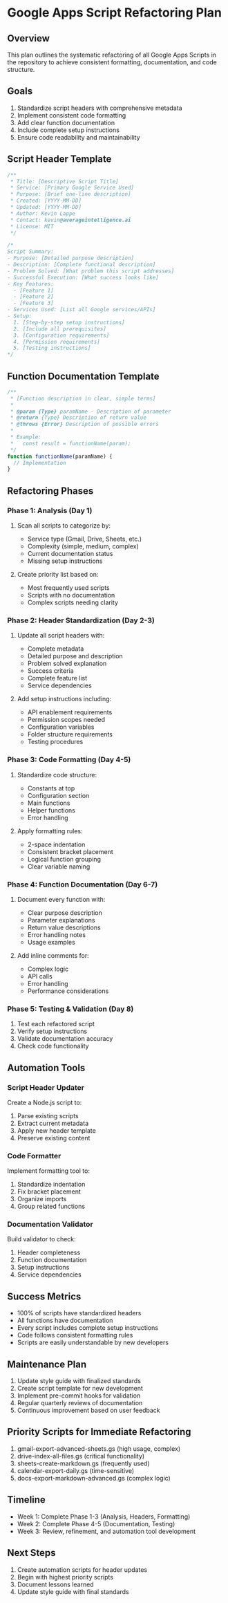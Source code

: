 # Google Apps Script Refactoring Plan

## Overview
This plan outlines the systematic refactoring of all Google Apps Scripts in the repository to achieve consistent formatting, documentation, and code structure.

## Goals
1. Standardize script headers with comprehensive metadata
2. Implement consistent code formatting
3. Add clear function documentation
4. Include complete setup instructions
5. Ensure code readability and maintainability

## Script Header Template

```javascript
/**
 * Title: [Descriptive Script Title]
 * Service: [Primary Google Service Used]
 * Purpose: [Brief one-line description]
 * Created: [YYYY-MM-DD]
 * Updated: [YYYY-MM-DD]
 * Author: Kevin Lappe
 * Contact: kevin@averageintelligence.ai
 * License: MIT
 */

/*
Script Summary:
- Purpose: [Detailed purpose description]
- Description: [Complete functional description]
- Problem Solved: [What problem this script addresses]
- Successful Execution: [What success looks like]
- Key Features:
  - [Feature 1]
  - [Feature 2]
  - [Feature 3]
- Services Used: [List all Google services/APIs]
- Setup:
  1. [Step-by-step setup instructions]
  2. [Include all prerequisites]
  3. [Configuration requirements]
  4. [Permission requirements]
  5. [Testing instructions]
*/
```

## Function Documentation Template

```javascript
/**
 * [Function description in clear, simple terms]
 * 
 * @param {Type} paramName - Description of parameter
 * @return {Type} Description of return value
 * @throws {Error} Description of possible errors
 * 
 * Example:
 *   const result = functionName(param);
 */
function functionName(paramName) {
  // Implementation
}
```

## Refactoring Phases

### Phase 1: Analysis (Day 1)
1. Scan all scripts to categorize by:
   - Service type (Gmail, Drive, Sheets, etc.)
   - Complexity (simple, medium, complex)
   - Current documentation status
   - Missing setup instructions

2. Create priority list based on:
   - Most frequently used scripts
   - Scripts with no documentation
   - Complex scripts needing clarity

### Phase 2: Header Standardization (Day 2-3)
1. Update all script headers with:
   - Complete metadata
   - Detailed purpose and description
   - Problem solved explanation
   - Success criteria
   - Complete feature list
   - Service dependencies

2. Add setup instructions including:
   - API enablement requirements
   - Permission scopes needed
   - Configuration variables
   - Folder structure requirements
   - Testing procedures

### Phase 3: Code Formatting (Day 4-5)
1. Standardize code structure:
   - Constants at top
   - Configuration section
   - Main functions
   - Helper functions
   - Error handling

2. Apply formatting rules:
   - 2-space indentation
   - Consistent bracket placement
   - Logical function grouping
   - Clear variable naming

### Phase 4: Function Documentation (Day 6-7)
1. Document every function with:
   - Clear purpose description
   - Parameter explanations
   - Return value descriptions
   - Error handling notes
   - Usage examples

2. Add inline comments for:
   - Complex logic
   - API calls
   - Error handling
   - Performance considerations

### Phase 5: Testing & Validation (Day 8)
1. Test each refactored script
2. Verify setup instructions
3. Validate documentation accuracy
4. Check code functionality

## Automation Tools

### Script Header Updater
Create a Node.js script to:
1. Parse existing scripts
2. Extract current metadata
3. Apply new header template
4. Preserve existing content

### Code Formatter
Implement formatting tool to:
1. Standardize indentation
2. Fix bracket placement
3. Organize imports
4. Group related functions

### Documentation Validator
Build validator to check:
1. Header completeness
2. Function documentation
3. Setup instructions
4. Service dependencies

## Success Metrics
- 100% of scripts have standardized headers
- All functions have documentation
- Every script includes complete setup instructions
- Code follows consistent formatting rules
- Scripts are easily understandable by new developers

## Maintenance Plan
1. Update style guide with finalized standards
2. Create script template for new development
3. Implement pre-commit hooks for validation
4. Regular quarterly reviews of documentation
5. Continuous improvement based on user feedback

## Priority Scripts for Immediate Refactoring
1. gmail-export-advanced-sheets.gs (high usage, complex)
2. drive-index-all-files.gs (critical functionality)
3. sheets-create-markdown.gs (frequently used)
4. calendar-export-daily.gs (time-sensitive)
5. docs-export-markdown-advanced.gs (complex logic)

## Timeline
- Week 1: Complete Phase 1-3 (Analysis, Headers, Formatting)
- Week 2: Complete Phase 4-5 (Documentation, Testing)
- Week 3: Review, refinement, and automation tool development

## Next Steps
1. Create automation scripts for header updates
2. Begin with highest priority scripts
3. Document lessons learned
4. Update style guide with final standards